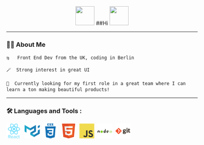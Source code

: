 

<div align=center>
  <img height=50px width=50px  src="https://media.giphy.com/media/vaOhquJA6NEaOQnzr4/giphy.gif" />
##Hi
 <img height=50px width=50px src="https://media.giphy.com/media/vaOhquJA6NEaOQnzr4/giphy.gif" />

  </div>
  
  ---
  
  ### 👩‍💻 About Me

    ♍   Front End Dev from the UK, coding in Berlin 
  
    🪄  Strong interest in great UI
  
    🔎  Currently looking for my first role in a great team where I can learn a ton making beautiful products! 
  

  
  ---
  
  ### :hammer_and_wrench: Languages and Tools :
<div>
  <img src="https://github.com/devicons/devicon/blob/master/icons/react/react-original-wordmark.svg" title="React" alt="React" width="40" height="40"/>&nbsp;
  <img src="https://github.com/devicons/devicon/blob/master/icons/materialui/materialui-original.svg" title="Material UI" alt="Material UI" width="40" height="40"/>&nbsp;
  <img src="https://github.com/devicons/devicon/blob/master/icons/css3/css3-plain-wordmark.svg"  title="CSS3" alt="CSS" width="40" height="40"/>&nbsp;
  <img src="https://github.com/devicons/devicon/blob/master/icons/html5/html5-original.svg" title="HTML5" alt="HTML" width="40" height="40"/>&nbsp;
  <img src="https://github.com/devicons/devicon/blob/master/icons/javascript/javascript-original.svg" title="JavaScript" alt="JavaScript" width="40" height="40"/>&nbsp;
  <img src="https://github.com/devicons/devicon/blob/master/icons/nodejs/nodejs-original-wordmark.svg" title="NodeJS" alt="NodeJS" width="40" height="40"/>&nbsp;
  <img src="https://github.com/devicons/devicon/blob/master/icons/git/git-original-wordmark.svg" title="Git" **alt="Git" width="40" height="40"/>
</div>
